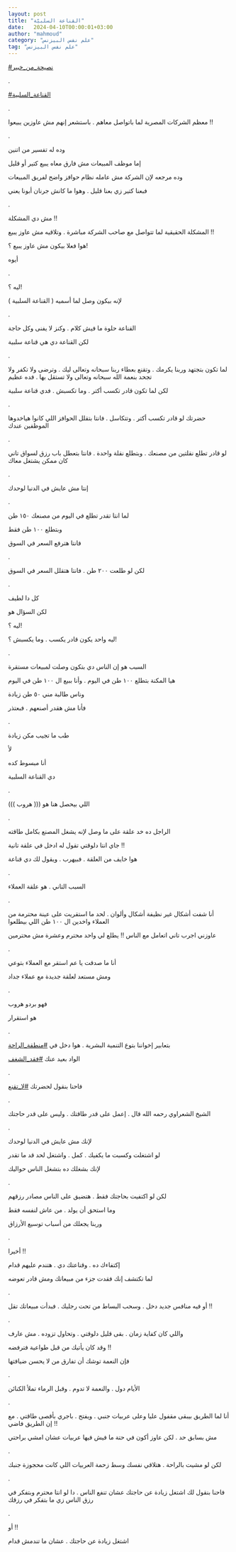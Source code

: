 ```yaml
---
layout: post
title: "القناعة السلبيّة"
date:   2024-04-10T00:00:01+03:00
author: "mahmoud"
category: "علم نفس البيزنس"
tag: "علم نفس البيزنس"
---
```



[<u>\#نصيحة\_من\_خبير</u>](https://www.facebook.com/hashtag/%D9%86%D8%B5%D9%8A%D8%AD%D8%A9_%D9%85%D9%86_%D8%AE%D8%A8%D9%8A%D8%B1?__eep__=6&__cft__%5b0%5d=AZWUPxgikJaX-Ndf9lWzu68_VF7P6SUH52Kol0Ec4OmVXi-F1ncEMtYC7FwKi-BFozwi1pSTaRiiGgX7T2dLfF4jKvpn32lty9jJn-iB8uFGYnicI6-ur93PP0PH0EIvMVWpNB8__y6NrYn-gJRvbrILrTlyn39VRdlsdefAQ_Yu3lKQw_Z9_f-mUDGJ963Dob8&__tn__=*NK-R)

.

[<u>\#القناعة\_السلبية</u>](https://www.facebook.com/hashtag/%D8%A7%D9%84%D9%82%D9%86%D8%A7%D8%B9%D8%A9_%D8%A7%D9%84%D8%B3%D9%84%D8%A8%D9%8A%D8%A9?__eep__=6&__cft__%5b0%5d=AZWUPxgikJaX-Ndf9lWzu68_VF7P6SUH52Kol0Ec4OmVXi-F1ncEMtYC7FwKi-BFozwi1pSTaRiiGgX7T2dLfF4jKvpn32lty9jJn-iB8uFGYnicI6-ur93PP0PH0EIvMVWpNB8__y6NrYn-gJRvbrILrTlyn39VRdlsdefAQ_Yu3lKQw_Z9_f-mUDGJ963Dob8&__tn__=*NK-R)

.

معظم الشركات المصرية لما باتواصل معاهم . باستشعر إنهم مش
عاوزين يبيعوا !!

.

وده له تفسير من اتنين

إما موظف المبيعات مش فارق معاه يبيع كتير أو قليل

وده مرجعه لإن الشركة مش عامله نظام حوافز واضح لفريق
المبيعات

فبعنا كتير زي بعنا قليل . وهوا ما كانش جرنان أبونا
يعني

.

مش دي المشكلة !!

المشكلة الحقيقية لما تتواصل مع صاحب الشركة مباشرة .
وتلاقيه مش عاوز يبيع !!

هوا فعلا بيكون مش عاوز يبيع ؟!

أيوه

.

ليه ؟!

لإنه بيكون وصل لما أسميه ( القناعة السلبية )

.

القناعة حلوة ما فيش كلام . وكنز لا يفنى وكل حاجة

لكن القناعة دي هي قناعة سلبية

.

لما تكون بتجتهد وربنا يكرمك . وتقنع بعطاء ربنا سبحانه
وتعالى ليك . وترضى ولا تكفر ولا تجحد بنعمة الله سبحانه وتعالى ولا تستقل
بها . فده عظيم

لكن لما تكون قادر تكسب أكتر . وما تكسبش . فدي قناعة
سلبية

.

حضرتك لو قادر تكسب أكتر . وتتكاسل . فانتا بتقلل الحوافز
اللي كانوا هياخدوها الموظفين عندك

.

لو قادر تطلع نقلتين من مصنعك . وبتطلع نقلة واحدة . فانتا
بتعطل باب رزق لسواق تاني كان ممكن يشتغل معاك

.

إنتا مش عايش في الدنيا لوحدك

.

لما انتا تقدر تطلع في اليوم من مصنعك ١٥٠ طن

وبتطلع ١٠٠ طن فقط

فانتا هترفع السعر في السوق

.

لكن لو طلعت ٢٠٠ طن . فانتا هتقلل السعر في السوق

.

كل دا لطيف

لكن السؤال هو

ليه ؟!

ليه واحد يكون قادر يكسب . وما يكسبش ؟!

.

السبب هو إن الناس دي بتكون وصلت لمبيعات مستقرة

هيا المكنة بتطلع ١٠٠ طن في اليوم . وأنا ببيع ال ١٠٠ طن
في اليوم

وناس طالبة مني ٥٠ طن زيادة

فأنا مش هقدر أصنعهم . فبعتذر

.

طب ما تجيب مكن زيادة

لأ

أنا مبسوط كده

دي القناعة السلبية

.

اللي بيحصل هنا هو ((( هروب )))

.

الراجل ده خد علقة على ما وصل لإنه يشغل المصنع بكامل
طاقته

جاي انتا دلوقتي تقول له ادخل في علقة تانية !!

هوا خايف من العلقة . فبيهرب . ويقول لك دي قناعة

.

السبب التاني . هو علقة العملاء

.

أنا شفت أشكال غير نظيفة أشكال وألوان . لحد ما استقريت
على عينة محترمة من العملاء واخدين ال ١٠٠ طن اللي بيطلعوا

عاوزني اجرب تاني اتعامل مع الناس !! يطلع لي واحد محترم
وعشرة مش محترمين

.

أنا ما صدقت يا عم استقر مع العملاء بتوعي

ومش مستعد لعلقة جديدة مع عملاء جداد

.

فهو بردو هروب

هو استقرار

.

بتعابير إخواننا بتوع التنمية البشرية . هوا دخل في
[<u>\#منطقة\_الراحة</u>](https://www.facebook.com/hashtag/%D9%85%D9%86%D8%B7%D9%82%D8%A9_%D8%A7%D9%84%D8%B1%D8%A7%D8%AD%D8%A9?__eep__=6&__cft__%5b0%5d=AZWUPxgikJaX-Ndf9lWzu68_VF7P6SUH52Kol0Ec4OmVXi-F1ncEMtYC7FwKi-BFozwi1pSTaRiiGgX7T2dLfF4jKvpn32lty9jJn-iB8uFGYnicI6-ur93PP0PH0EIvMVWpNB8__y6NrYn-gJRvbrILrTlyn39VRdlsdefAQ_Yu3lKQw_Z9_f-mUDGJ963Dob8&__tn__=*NK-R)

الواد بعيد عنك
[<u>\#فقد\_الشغف</u>](https://www.facebook.com/hashtag/%D9%81%D9%82%D8%AF_%D8%A7%D9%84%D8%B4%D8%BA%D9%81?__eep__=6&__cft__%5b0%5d=AZWUPxgikJaX-Ndf9lWzu68_VF7P6SUH52Kol0Ec4OmVXi-F1ncEMtYC7FwKi-BFozwi1pSTaRiiGgX7T2dLfF4jKvpn32lty9jJn-iB8uFGYnicI6-ur93PP0PH0EIvMVWpNB8__y6NrYn-gJRvbrILrTlyn39VRdlsdefAQ_Yu3lKQw_Z9_f-mUDGJ963Dob8&__tn__=*NK-R)

.

فاحنا بنقول لحضرتك
[<u>\#لا\_تقنع</u>](https://www.facebook.com/hashtag/%D9%84%D8%A7_%D8%AA%D9%82%D9%86%D8%B9?__eep__=6&__cft__%5b0%5d=AZWUPxgikJaX-Ndf9lWzu68_VF7P6SUH52Kol0Ec4OmVXi-F1ncEMtYC7FwKi-BFozwi1pSTaRiiGgX7T2dLfF4jKvpn32lty9jJn-iB8uFGYnicI6-ur93PP0PH0EIvMVWpNB8__y6NrYn-gJRvbrILrTlyn39VRdlsdefAQ_Yu3lKQw_Z9_f-mUDGJ963Dob8&__tn__=*NK-R)

.

الشيخ الشعراوي رحمه الله قال . إعمل على قدر طاقتك . وليس
على قدر حاجتك

.

لإنك مش عايش في الدنيا لوحدك

لو اشتغلت وكسبت ما يكفيك . كمل . واشتغل لحد قد ما
تقدر

لإنك بشغلك ده بتشغل الناس حواليك

.

لكن لو اكتفيت بحاجتك فقط . هتضيق على الناس مصادر
رزقهم

وما استحق أن يولد . من عاش لنفسه فقط

وربنا يجعلك من أسباب توسيع الأرزاق

.

أخيرا !!

إكتفاءك ده . وقناعتك دي . هتندم عليهم قدام

لما تكتشف إنك فقدت جزء من مبيعاتك ومش قادر تعوضه

.

أو فيه منافس جديد دخل . وسحب البساط من تحت رجليك . فبدأت
مبيعاتك تقل !!

.

واللي كان كفاية زمان . بقى قليل دلوقتي . وتحاول تزوده .
مش عارف

وقد كان يأتيك من قبل طواعية فترفضه !!

فإن النعمة توشك أن تفارق من لا يحسن ضيافتها

.

الأيام دول . والنعمة لا تدوم . وقبل الرماء تملأ
الكنائن

.

أنا لما الطريق بيبقى مقفول عليا وعلى عربيات جنبي . ويفتح
. باجري بأقصى طاقتي . مع إن الطريق فاضي !!

مش بسابق حد . لكن عاوز أكون في حتة ما فيش فيها عربيات
عشان امشي براحتي

.

لكن لو مشيت بالراحة . هتلاقي نفسك وسط زحمة العربيات اللي
كانت محجوزة جنبك

.

فاحنا بنقول لك اشتغل زيادة عن حاجتك عشان تنفع الناس . دا
لو انتا محترم وبتفكر في رزق الناس زي ما بتفكر في رزقك

.

أو !!

اشتغل زيادة عن حاجتك . عشان ما تندمش قدام
